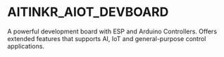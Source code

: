 # AITINKR_AIOT_DEVBOARD
A powerful development board with ESP and Arduino Controllers. Offers extended features that supports AI, IoT and general-purpose control applications.
